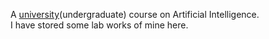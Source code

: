 A [university](https://www.bracu.ac.bd/)(undergraduate) course on Artificial Intelligence. <br>
I have stored some lab works of mine here.

[//]: # (Just checking my github typo is fixed or not)

